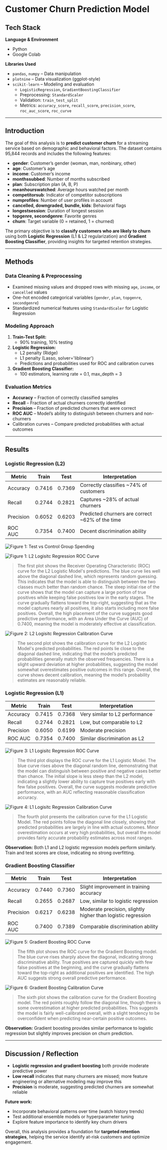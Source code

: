 # Customer Churn Prediction Model

## Tech Stack

**Language & Environment**

- Python
- Google Colab

**Libraries Used**

- `pandas`, `numpy` – Data manipulation
- `plotnine` – Data visualization (ggplot-style)
- `scikit-learn` – Modeling and evaluation
  - `LogisticRegression`, `GradientBoostingClassifier`
  - Preprocessing: `StandardScaler`
  - Validation: `train_test_split`
  - Metrics: `accuracy_score`, `recall_score`, `precision_score`, `roc_auc_score`, `roc_curve`

---

## Introduction

The goal of this analysis is to **predict customer churn** for a streaming service based on demographic and behavioral factors. The dataset contains 95,844 records and includes the following features:

- **gender**: Customer’s gender (woman, man, nonbinary, other)  
- **age**: Customer’s age  
- **income**: Customer’s income  
- **monthssubbed**: Number of months subscribed  
- **plan**: Subscription plan (A, B, P)  
- **meanhourswatched**: Average hours watched per month  
- **competitorsub**: Indicator of competitor subscriptions  
- **numprofiles**: Number of user profiles in account  
- **cancelled, downgraded, bundle, kids**: Behavioral flags  
- **longestsession**: Duration of longest session  
- **topgenre, secondgenre**: Favorite genres  
- **churn**: Target variable (0 = retained, 1 = churned)  

The primary objective is to **classify customers who are likely to churn** using both **Logistic Regression** (L1 & L2 regularization) and **Gradient Boosting Classifier**, providing insights for targeted retention strategies.

---

## Methods

### Data Cleaning & Preprocessing

- Examined missing values and dropped rows with missing `age`, `income`, or `cancelled` values  
- One-hot encoded categorical variables (`gender`, `plan`, `topgenre`, `secondgenre`)  
- Standardized numerical features using `StandardScaler` for Logistic Regression  

### Modeling Approach

1. **Train-Test Split:**  
   - 90% training, 10% testing  
2. **Logistic Regression:**  
   - L2 penalty (Ridge)  
   - L1 penalty (Lasso, solver='liblinear')  
   - Predictions and probabilities used for ROC and calibration curves  
3. **Gradient Boosting Classifier:**  
   - 100 estimators, learning rate = 0.1, max_depth = 3  

### Evaluation Metrics

- **Accuracy** – Fraction of correctly classified samples  
- **Recall** – Fraction of actual churners correctly identified  
- **Precision** – Fraction of predicted churners that were correct  
- **ROC AUC** – Model’s ability to distinguish between churners and non-churners  
- Calibration curves – Compare predicted probabilities with actual outcomes  

---

## Results

### Logistic Regression (L2)

| Metric    | Train   | Test   | Interpretation                          |
|-----------|---------|--------|----------------------------------------|
| Accuracy  | 0.7416  | 0.7369 | Correctly classifies ~74% of customers |
| Recall    | 0.2744  | 0.2821 | Captures ~28% of actual churners       |
| Precision | 0.6052  | 0.6203 | Predicted churners are correct ~62% of the time |
| ROC AUC   | 0.7354  | 0.7400 | Decent discrimination ability           |

![Figure 1: Test vs Control Group Spending](figures/figure1.png)

![Figure 1: L2 Logisitc Regression ROC Curve](figures/figure1.png)
> The first plot shows the Receiver Operating Characteristic (ROC) curve for the L2 Logistic Model's predictions. The blue curve lies well above the diagonal dashed line, which represents random guessing. This indicates that the model is able to distinguish between the two classes much better than random chance. The steep initial rise of the curve shows that the model can capture a large portion of true positives while keeping false positives low in the early stages. The curve gradually flattens toward the top-right, suggesting that as the model captures nearly all positives, it also starts including more false positives. Overall, the high placement of the curve suggests good predictive performance, with an Area Under the Curve (AUC) of 0.7400, meaning the model is moderately effective at classification.

![Figure 2: L2 Logisitc Regression Calibration Curve](figures/figure2.png)
> The second plot shows the calibration curve for the L2 Logistic Model's predicted probabilities. The red points lie close to the diagonal dashed line, indicating that the model’s predicted probabilities generally match the observed frequencies. There is a slight upward deviation at higher probabilities, suggesting the model somewhat overestimates positive outcomes in this range. Overall, the curve shows decent calibration, meaning the model’s probability estimates are reasonably reliable.

### Logistic Regression (L1)

| Metric    | Train   | Test   | Interpretation                       |
|-----------|---------|--------|-------------------------------------|
| Accuracy  | 0.7415  | 0.7368 | Very similar to L2 performance      |
| Recall    | 0.2744  | 0.2821 | Low, but comparable to L2           |
| Precision | 0.6050  | 0.6199 | Moderate precision                  |
| ROC AUC   | 0.7354  | 0.7400 | Similar discrimination as L2        |

![Figure 3: L1 Logisitc Regression ROC Curve](figures/figure3.png)
> The third plot displays the ROC curve for the L1 Logistic Model. The blue curve rises above the diagonal random line, demonstrating that the model can distinguish between positive and negative cases better than chance. The initial slope is less steep than the L2 model, indicating a slightly lower ability to capture true positives early with few false positives. Overall, the curve suggests moderate predictive performance, with an AUC reflecting reasonable classification accuracy.

![Figure 4: L1 Logisitc Regression Calibration Curve](figures/figure4.png)
> The fourth plot presents the calibration curve for the L1 Logistic Model. The red points follow the diagonal line closely, showing that predicted probabilities are largely in line with actual outcomes. Minor overestimation occurs at very high probabilities, but overall the model provides fairly accurate probability estimates across most ranges.

**Observation:** Both L1 and L2 logistic regression models perform similarly. Train and test scores are close, indicating no strong overfitting.

### Gradient Boosting Classifier

| Metric    | Train   | Test   | Interpretation                                    |
|-----------|---------|--------|--------------------------------------------------|
| Accuracy  | 0.7440  | 0.7360 | Slight improvement in training accuracy         |
| Recall    | 0.2655  | 0.2687 | Low, similar to logistic regression             |
| Precision | 0.6217  | 0.6238 | Moderate precision, slightly higher than logistic regression |
| ROC AUC   | 0.7400  | 0.7389 | Comparable discrimination ability               |

![Figure 5: Gradient Boosting ROC Curve](figures/figure5.png)
> The fifth plot shows the ROC curve for the Gradient Boosting model. The blue curve rises sharply above the diagonal, indicating strong discriminative ability. True positives are captured quickly with few false positives at the beginning, and the curve gradually flattens toward the top-right as additional positives are identified. The high AUC suggests strong overall predictive performance.

![Figure 6: Gradient Boosting Calibration Curve](figures/figure6.png)
> The sixth plot shows the calibration curve for the Gradient Boosting model. The red points roughly follow the diagonal line, though there is some overestimation at higher predicted probabilities. This suggests the model is fairly well-calibrated overall, with a slight tendency to be overconfident when predicting near-certain positive outcomes.

**Observation:** Gradient boosting provides similar performance to logistic regression but slightly improves precision on churn prediction.

---

## Discussion / Reflection

- **Logistic regression and gradient boosting** both provide moderate predictive power  
- **Low recall** indicates that many churners are missed; more feature engineering or alternative modeling may improve this  
- **Precision** is moderate, suggesting predicted churners are somewhat reliable  

**Future work:**

- Incorporate behavioral patterns over time (watch history trends)  
- Test additional ensemble models or hyperparameter tuning  
- Explore feature importance to identify key churn drivers  

Overall, this analysis provides a foundation for **targeted retention strategies**, helping the service identify at-risk customers and optimize engagement.
